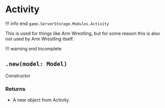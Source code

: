 # Activity
!!! info end
    ``game.ServerStorage.Modules.Activity``

This is used for things like Arm Wrestling, but for some reason this is also not used by Arm Wrestling itself. 

!!! warning end
    Incomplete

## ``.new(model: Model)``
Constructor
### Returns
* A new object from Activity.